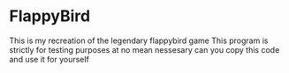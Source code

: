 # FlappyBird
This is my recreation of the legendary flappybird game 
This program is strictly for testing purposes at no mean nessesary can you copy this code and use it for yourself
